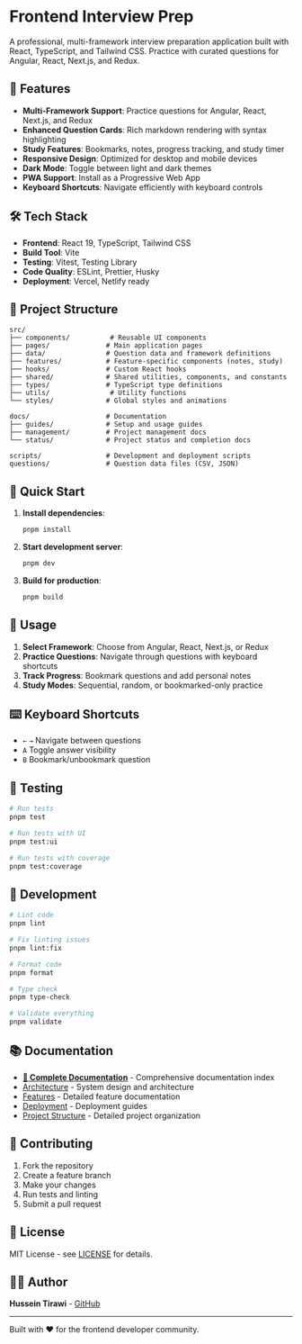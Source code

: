 # Frontend Interview Prep

A professional, multi-framework interview preparation application built with React, TypeScript, and Tailwind CSS. Practice with curated questions for Angular, React, Next.js, and Redux.

## 🚀 Features

- **Multi-Framework Support**: Practice questions for Angular, React, Next.js, and Redux
- **Enhanced Question Cards**: Rich markdown rendering with syntax highlighting
- **Study Features**: Bookmarks, notes, progress tracking, and study timer
- **Responsive Design**: Optimized for desktop and mobile devices
- **Dark Mode**: Toggle between light and dark themes
- **PWA Support**: Install as a Progressive Web App
- **Keyboard Shortcuts**: Navigate efficiently with keyboard controls

## 🛠️ Tech Stack

- **Frontend**: React 19, TypeScript, Tailwind CSS
- **Build Tool**: Vite
- **Testing**: Vitest, Testing Library
- **Code Quality**: ESLint, Prettier, Husky
- **Deployment**: Vercel, Netlify ready

## 📁 Project Structure

```
src/
├── components/          # Reusable UI components
├── pages/              # Main application pages
├── data/               # Question data and framework definitions
├── features/           # Feature-specific components (notes, study)
├── hooks/              # Custom React hooks
├── shared/             # Shared utilities, components, and constants
├── types/              # TypeScript type definitions
├── utils/               # Utility functions
└── styles/             # Global styles and animations

docs/                   # Documentation
├── guides/             # Setup and usage guides
├── management/         # Project management docs
└── status/             # Project status and completion docs

scripts/                # Development and deployment scripts
questions/              # Question data files (CSV, JSON)
```

## 🚀 Quick Start

1. **Install dependencies**:

   ```bash
   pnpm install
   ```

2. **Start development server**:

   ```bash
   pnpm dev
   ```

3. **Build for production**:
   ```bash
   pnpm build
   ```

## 🎯 Usage

1. **Select Framework**: Choose from Angular, React, Next.js, or Redux
2. **Practice Questions**: Navigate through questions with keyboard shortcuts
3. **Track Progress**: Bookmark questions and add personal notes
4. **Study Modes**: Sequential, random, or bookmarked-only practice

## ⌨️ Keyboard Shortcuts

- `←` `→` Navigate between questions
- `A` Toggle answer visibility
- `B` Bookmark/unbookmark question

## 🧪 Testing

```bash
# Run tests
pnpm test

# Run tests with UI
pnpm test:ui

# Run tests with coverage
pnpm test:coverage
```

## 🔧 Development

```bash
# Lint code
pnpm lint

# Fix linting issues
pnpm lint:fix

# Format code
pnpm format

# Type check
pnpm type-check

# Validate everything
pnpm validate
```

## 📚 Documentation

- **[📖 Complete Documentation](./docs/README.md)** - Comprehensive documentation index
- [Architecture](./docs/development/ARCHITECTURE.md) - System design and architecture
- [Features](./docs/development/FEATURES.md) - Detailed feature documentation
- [Deployment](./docs/deployment/DEPLOYMENT.md) - Deployment guides
- [Project Structure](./docs/development/PROJECT-STRUCTURE.md) - Detailed project organization

## 🤝 Contributing

1. Fork the repository
2. Create a feature branch
3. Make your changes
4. Run tests and linting
5. Submit a pull request

## 📄 License

MIT License - see [LICENSE](./LICENSE) for details.

## 👨‍💻 Author

**Hussein Tirawi** - [GitHub](https://github.com/htirawi)

---

Built with ❤️ for the frontend developer community.
